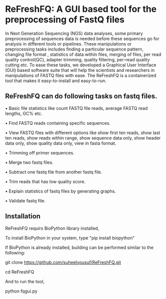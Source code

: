 # ReFreshFQ: A GUI based tool for the preprocessing of FastQ files

In Next Generation Sequencing (NGS) data analyses, some primary preprocessing of sequences data is needed before these sequences go for analysis in different tools or pipelines. These manipulations or preprocessing tasks includes finding a particular sequence pattern, changing file format , statistics of data within files, merging of files, per read quality control(QC), adapter trimming, quality filtering, per-read quality cutting etc. To ease these tasks, we developed a Graphical User Interface (GUI) based software suite that will help the scientists and researchers in manipulations of FASTQ files with ease. The ReFreshFQ is a containerized tool that makes it easy-to-install and easy-to-run. 

## ReFreshFQ can do following tasks on fastq files.

•	Basic file statistics like count FASTQ file reads, average FASTQ read lengths, GC% etc.

•	Find FASTQ reads containing specific sequences.

•	View FASTQ files with different options like show first ten reads, show last ten reads, show reads within range, show sequence data only, show header data only, show quality data only, view in fasta format.

•	Trimming off primer sequences.

•	Merge two fastq files.

•	Subtract one fastq file from another fastq file.

•	Trim reads that has low quality score.

•	Explain statistics of fastq files by generating graphs. 

•	Validate fastq file.

## Installation

ReFreshFQ requirs BioPython library installed,

To install BioPython in your system, type "pip install biopython"

If BioPython is already installed, building can be performed similar to the following:

git clone https://github.com/suheelyousuf/ReFreshFQ.git

cd ReFreshFQ

And to run the tool,

python fqgui.py
